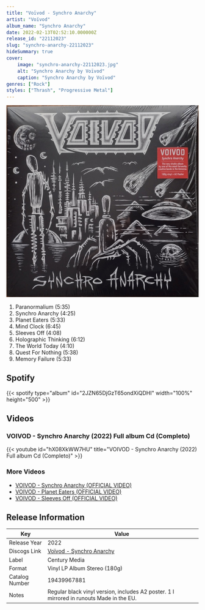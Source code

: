 ```yaml
---
title: "Voïvod - Synchro Anarchy"
artist: "Voïvod"
album_name: "Synchro Anarchy"
date: 2022-02-13T02:52:10.000000Z
release_id: "22112023"
slug: "synchro-anarchy-22112023"
hideSummary: true
cover:
    image: "synchro-anarchy-22112023.jpg"
    alt: "Synchro Anarchy by Voïvod"
    caption: "Synchro Anarchy by Voïvod"
genres: ["Rock"]
styles: ["Thrash", "Progressive Metal"]
---
```


![Synchro Anarchy by Voïvod](synchro-anarchy-22112023.jpg)

<!-- section break -->

1. Paranormalium (5:35)
2. Synchro Anarchy (4:25)
3. Planet Eaters (5:33)
4. Mind Clock (6:45)
5. Sleeves Off (4:08)
6. Holographic Thinking (6:12)
7. The World Today (4:10)
8. Quest For Nothing (5:38)
9. Memory Failure (5:33)

<!-- section break -->


## Spotify
{{< spotify type="album" id="2JZN65DjGzT65ondXiQDHI" width="100%" height="500" >}}



## Videos
### VOIVOD - Synchro Anarchy (2022) Full album Cd (Completo)
{{< youtube id="hX08XkWW7HU" title="VOIVOD - Synchro Anarchy (2022) Full album Cd (Completo)" >}}<br>

### More Videos

- [VOIVOD - Synchro Anarchy (OFFICIAL VIDEO)](https://www.youtube.com/watch?v=hryt9k8Zql8)
- [VOIVOD - Planet Eaters (OFFICIAL VIDEO)](https://www.youtube.com/watch?v=lvHjNcjMqvU)
- [VOIVOD - Sleeves Off (OFFICIAL VIDEO)](https://www.youtube.com/watch?v=-4hDSNieOnA)


## Release Information
|  Key           | Value                                                |
| ---------------| ---------------------------------------------------- |
| Release Year   | 2022                                   |
| Discogs Link   | [Voïvod - Synchro Anarchy](https://www.discogs.com/release/22112023-Vo%C3%AFvod-Synchro-Anarchy) |
| Label          | Century Media |
| Format         | Vinyl LP Album Stereo (180g) |
| Catalog Number | 19439967881 |
| Notes | Regular black vinyl version, includes A2 poster. 1 I mirrored in runouts  Made in the EU. |